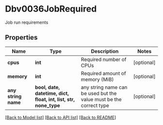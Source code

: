 # Dbv0036JobRequired

Job run requirements

## Properties
Name | Type | Description | Notes
------------ | ------------- | ------------- | -------------
**cpus** | **int** | Required number of CPUs | [optional] 
**memory** | **int** | Required amount of memory (MiB) | [optional] 
**any string name** | **bool, date, datetime, dict, float, int, list, str, none_type** | any string name can be used but the value must be the correct type | [optional]

[[Back to Model list]](../README.md#documentation-for-models) [[Back to API list]](../README.md#documentation-for-api-endpoints) [[Back to README]](../README.md)



